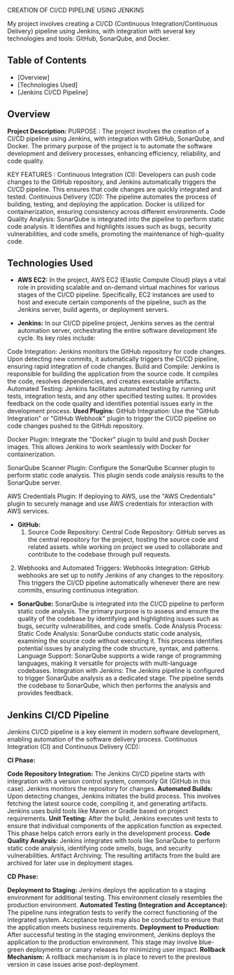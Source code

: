 CREATION OF CI/CD PIPELINE USING JENKINS

 My project involves creating a CI/CD (Continuous Integration/Continuous Delivery) pipeline using Jenkins, with integration with several key technologies and tools: GitHub, SonarQube, and Docker.

## Table of Contents

- [Overview]
- [Technologies Used]
- [Jenkins CI/CD Pipeline]

## Overview

**Project Description:**
PURPOSE :
The project involves the creation of a CI/CD pipeline using Jenkins, with integration with GitHub, SonarQube, and Docker. 
The primary purpose of the project is to automate the software development and delivery processes, enhancing efficiency, reliability, and code quality.

KEY FEATURES :
Continuous Integration (CI): Developers can push code changes to the GitHub repository, and Jenkins automatically triggers the CI/CD pipeline. 
This ensures that code changes are quickly integrated and tested.
Continuous Delivery (CD): The pipeline automates the process of building, testing, and deploying the application.
Docker is utilized for containerization, ensuring consistency across different environments.
Code Quality Analysis: SonarQube is integrated into the pipeline to perform static code analysis.
It identifies and highlights issues such as bugs, security vulnerabilities, and code smells, promoting the maintenance of high-quality code.

## Technologies Used

- **AWS EC2:**
  In the project, AWS EC2 (Elastic Compute Cloud) plays a vital role in providing scalable and on-demand virtual machines for various stages of the CI/CD pipeline.
   Specifically, EC2 instances are used to host and execute certain components of the pipeline, such as the Jenkins server, build agents, or deployment servers.

- **Jenkins:**
In our CI/CD pipeline project, Jenkins serves as the central automation server, orchestrating the entire software development life cycle. Its key roles include:

Code Integration: Jenkins monitors the GitHub repository for code changes.
Upon detecting new commits, it automatically triggers the CI/CD pipeline, ensuring rapid integration of code changes.
Build and Compile: Jenkins is responsible for building the application from the source code. 
It compiles the code, resolves dependencies, and creates executable artifacts.
Automated Testing: Jenkins facilitates automated testing by running unit tests, integration tests, and any other specified testing suites. 
It provides feedback on the code quality and identifies potential issues early in the development process.
**Used Plugins:**
GitHub Integration: Use the "GitHub Integration" or "GitHub Webhook" plugin to trigger the CI/CD pipeline on code changes pushed to the GitHub repository.

Docker Plugin: Integrate the "Docker" plugin to build and push Docker images. This allows Jenkins to work seamlessly with Docker for containerization.

SonarQube Scanner Plugin: Configure the SonarQube Scanner plugin to perform static code analysis. This plugin sends code analysis results to the SonarQube server.

AWS Credentials Plugin: If deploying to AWS, use the "AWS Credentials" plugin to securely manage and use AWS credentials for interaction with AWS services.

- **GitHub:**
  1. Source Code Repository:
Central Code Repository: GitHub serves as the central repository for the project, hosting the source code and related assets. 
while working on project we used to collaborate and contribute to the codebase through pull requests.
2. Webhooks and Automated Triggers:
Webhooks Integration: GitHub webhooks are set up to notify Jenkins of any changes to the repository.
This triggers the CI/CD pipeline automatically whenever there are new commits, ensuring continuous integration.
- **SonarQube:**
 SonarQube is integrated into the CI/CD pipeline to perform static code analysis.
 The primary purpose is to assess and ensure the quality of the codebase by identifying and highlighting issues such as bugs, security vulnerabilities, and code smells.
 Code Analysis Process:
Static Code Analysis: SonarQube conducts static code analysis, examining the source code without executing it.
This process identifies potential issues by analyzing the code structure, syntax, and patterns.
Language Support: SonarQube supports a wide range of programming languages, making it versatile for projects with multi-language codebases.
Integration with Jenkins: The Jenkins pipeline is configured to trigger SonarQube analysis as a dedicated stage.
The pipeline sends the codebase to SonarQube, which then performs the analysis and provides feedback.

## Jenkins CI/CD Pipeline
Jenkins CI/CD pipeline is a key element in modern software development, enabling automation of the software delivery process.
Continuous Integration (CI) and Continuous Delivery (CD):

**CI Phase:**

**Code Repository Integration:**
The Jenkins CI/CD pipeline starts with integration with a version control system, commonly Git (GitHub in this case). Jenkins monitors the repository for changes.
**Automated Builds:**
Upon detecting changes, Jenkins initiates the build process. This involves fetching the latest source code, compiling it, and generating artifacts.
Jenkins uses build tools like Maven or Gradle based on project requirements.
**Unit Testing:**
After the build, Jenkins executes unit tests to ensure that individual components of the application function as expected. This phase helps catch errors early in the development process.
**Code Quality Analysis:**
Jenkins integrates with tools like SonarQube to perform static code analysis, identifying code smells, bugs, and security vulnerabilities.
Artifact Archiving: The resulting artifacts from the build are archived for later use in deployment stages.

**CD Phase:**

**Deployment to Staging:**
Jenkins deploys the application to a staging environment for additional testing. This environment closely resembles the production environment.
**Automated Testing (Integration and Acceptance):** 
The pipeline runs integration tests to verify the correct functioning of the integrated system. Acceptance tests may also be conducted to ensure that the application meets business requirements.
**Deployment to Production:**
After successful testing in the staging environment, Jenkins deploys the application to the production environment. This stage may involve blue-green deployments or canary releases for minimizing user impact.
**Rollback Mechanism:**
A rollback mechanism is in place to revert to the previous version in case issues arise post-deployment.

